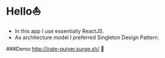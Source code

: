# Hello:boat:


* In this app I use essentially ReactJS.
* As architecture model I preferred Singleton Design Pattern.

###Demo  http://irate-quiver.surge.sh/ :tophat:
